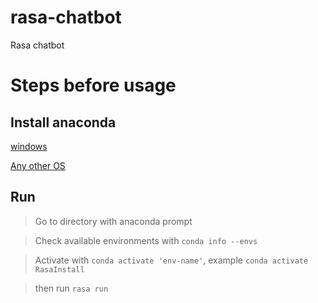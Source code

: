 # rasa-chatbot

Rasa chatbot

# Steps before usage

## Install anaconda

[windows](https://www.anaconda.com/products/individual#windows)

[Any other OS](https://docs.anaconda.com/anaconda/install/)

## Run
> Go to directory with anaconda prompt

> Check available environments with `conda info --envs`

> Activate with `conda activate 'env-name'`, example `conda activate RasaInstall`

> then run `rasa run`
